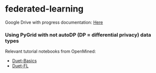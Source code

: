 # federated-learning
Google Drive with progress documentation: [Here](https://drive.google.com/drive/folders/1v8lI87k5vIHP0WD9i-aw3n6qnlxj0nw5?usp=sharing)

### Using PyGrid with not autoDP (DP = differential privacy) data types
Relevant tutorial notebooks from OpenMined:
- [Duet-Basics](https://github.com/OpenMined/courses/tree/foundations-of-private-computation/federated-learning/duet_basics)
- [Duet-FL](https://github.com/OpenMined/courses/tree/foundations-of-private-computation/federated-learning/duet_fl)
